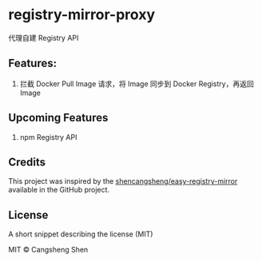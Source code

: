 # registry-mirror-proxy

代理自建 Registry API

## Features:

1. 拦截 Docker Pull Image 请求，将 Image 同步到 Docker Registry，再返回 Image

## Upcoming Features

1. npm Registry API 

## Credits

This project was inspired by the [shencangsheng/easy-registry-mirror](https://github.com/shencangsheng/easy-registry-mirror) available in the GitHub project.

## License

A short snippet describing the license (MIT)

MIT © Cangsheng Shen